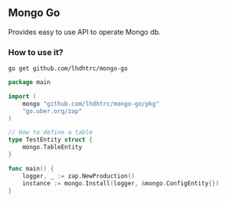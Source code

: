 ## Mongo Go
Provides easy to use API to operate Mongo db.

### How to use it?
`go get github.com/lhdhtrc/mongo-go`

```go
package main

import (
	mongo "github.com/lhdhtrc/mongo-go/pkg"
	"go.uber.org/zap"
)

// How to define a table
type TestEntity struct {
    mongo.TableEntity
}

func main() {
	logger, _ := zap.NewProduction()
	instance := mongo.Install(logger, &mongo.ConfigEntity{})
}
```